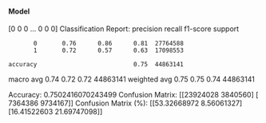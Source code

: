 #### Model
[0 0 0 ... 0 0 0]
Classification Report:
              precision    recall  f1-score   support

           0       0.76      0.86      0.81  27764588
           1       0.72      0.57      0.63  17098553

    accuracy                           0.75  44863141
   macro avg       0.74      0.72      0.72  44863141
weighted avg       0.75      0.75      0.74  44863141

Accuracy: 0.7502416070243499
Confusion Matrix:
[[23924028  3840560]
 [ 7364386  9734167]]
Confusion Matrix (%):
[[53.32668972  8.56061327]
 [16.41522603 21.69747098]]
